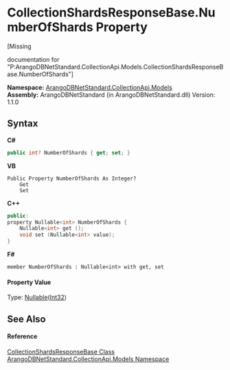 # CollectionShardsResponseBase.NumberOfShards Property 
 

\[Missing <summary> documentation for "P:ArangoDBNetStandard.CollectionApi.Models.CollectionShardsResponseBase.NumberOfShards"\]

**Namespace:**&nbsp;<a href="eddef630-2e74-9b99-ee5b-91305adea48b">ArangoDBNetStandard.CollectionApi.Models</a><br />**Assembly:**&nbsp;ArangoDBNetStandard (in ArangoDBNetStandard.dll) Version: 1.1.0

## Syntax

**C#**<br />
``` C#
public int? NumberOfShards { get; set; }
```

**VB**<br />
``` VB
Public Property NumberOfShards As Integer?
	Get
	Set
```

**C++**<br />
``` C++
public:
property Nullable<int> NumberOfShards {
	Nullable<int> get ();
	void set (Nullable<int> value);
}
```

**F#**<br />
``` F#
member NumberOfShards : Nullable<int> with get, set

```


#### Property Value
Type: <a href="https://docs.microsoft.com/dotnet/api/system.nullable-1" target="_blank" rel="noopener noreferrer">Nullable</a>(<a href="https://docs.microsoft.com/dotnet/api/system.int32" target="_blank" rel="noopener noreferrer">Int32</a>)

## See Also


#### Reference
<a href="b2c3dda6-0651-61aa-9cae-3c9272646073">CollectionShardsResponseBase Class</a><br /><a href="eddef630-2e74-9b99-ee5b-91305adea48b">ArangoDBNetStandard.CollectionApi.Models Namespace</a><br />